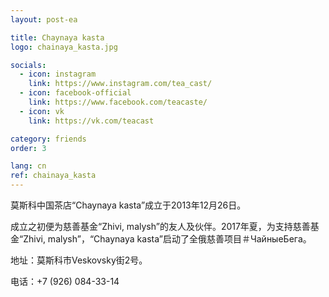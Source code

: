 ```yaml
---
layout: post-ea

title: Chaynaya kasta
logo: chainaya_kasta.jpg

socials:
  - icon: instagram
    link: https://www.instagram.com/tea_cast/
  - icon: facebook-official
    link: https://www.facebook.com/teacaste/
  - icon: vk
    link: https://vk.com/teacast

category: friends
order: 3

lang: cn
ref: chainaya_kasta
---
```


莫斯科中国茶店“Chaynaya kasta”成立于2013年12月26日。

成立之初便为慈善基金“Zhivi, malysh”的友人及伙伴。2017年夏，为支持慈善基金“Zhivi, malysh”，“Chaynaya kasta”启动了全俄慈善项目＃ЧайныеБега。

地址：莫斯科市Veskovsky街2号。

电话：+7 (926) 084-33-14

